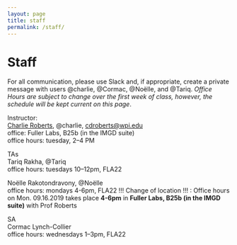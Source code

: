 ```yaml
---
layout: page
title: staff
permalink: /staff/
---
```


# Staff
For all communication, please use Slack and, if appropriate, create a private message with users @charlie, @Cormac, @Noëlle, and @Tariq. *Office Hours are subject to change over the first week of class, however, the schedule will be kept current on this page*.

Instructor:  
[Charlie Roberts](http://charlie-roberts.com), @charlie, [cdroberts@wpi.edu](mailto:cdroberts@wpi.edu)   
office: Fuller Labs, B25b (in the IMGD suite)  
office hours: tuesday, 2–4 PM  

TAs   
Tariq Rakha, @Tariq  
office hours: tuesdays 10–12pm, FLA22  

Noëlle Rakotondravony, @Noëlle  
office hours: mondays 4-6pm, FLA22 
!!! Change of location !!! : Office hours on Mon. 09.16.2019 takes place **4-6pm** in **Fuller Labs, B25b (in the IMGD suite)**  with Prof Roberts

SA  
Cormac Lynch-Collier  
office hours: wednesdays 1–3pm, FLA22  
